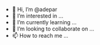 - 👋 Hi, I’m @adepar
- 👀 I’m interested in ...
- 🌱 I’m currently learning ...
- 💞️ I’m looking to collaborate on ...
- 📫 How to reach me ...

<!---
adepar/adepar is a ✨ special ✨ repository because its `README.md` (this file) appears on your GitHub profile.
You can click the Preview link to take a look at your changes.
--->
